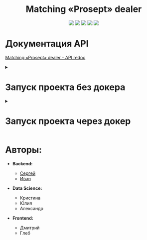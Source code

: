 <div id="header" align="center">
  <h1>Matching «Prosept» dealer</h1>
  <img src="https://img.shields.io/badge/Python-3.10.11-F8F8FF?style=for-the-badge&logo=python&logoColor=20B2AA">
  <img src="https://img.shields.io/badge/FastAPI-0.104.1-F8F8FF?style=for-the-badge&logo=FastAPI&logoColor=20B2AA">
  <img src="https://img.shields.io/badge/PostgreSQL-555555?style=for-the-badge&logo=postgresql&logoColor=F5F5DC">
  <img src="https://img.shields.io/badge/SQLAlchemy-2.0.23-F8F8FF?style=for-the-badge&logo=SQLAlchemy&logoColor=20B2AA">
  <img src="https://img.shields.io/badge/Docker-555555?style=for-the-badge&logo=docker&logoColor=2496ED">
</div>


# Документация API
[Matching «Prosept» dealer - API redoc](https://clownvkkaschenko.github.io/ReferralSystem/)

<details><summary><h1>Запуск проекта без докера</h1></summary>

- Клонируйте репозиторий и перейдите в него.
- Установите и активируйте виртуальное окружение.
- Установите зависимости из файла requirements.txt
    ```
    python -m pip install --upgrade pip
    pip install -r requirements.txt
    ``` 
- Создайте файл **.env**, в корневой папке проекта, с переменными окружения.
  ```
  DB_NAME=postgres
  POSTGRES_USER=postgres
  DB_HOST=localhost
  DB_PORT=5432
  POSTGRES_PASSWORD=password
  CORS_ORIGINS=http://localhost:3000,http://127.0.0.1:3000
  ```
- Находясь в корневой папке проекта выполните миграции.
  ```
  alembic revision --autogenerate -m "Initial migration"
  alembic upgrade head
  ```
- Загрузите в базу данных подготовленные данные.

  P.S. Выполнение скрипта может занять продолжительное время(~10 минут)
  ```
  python load_data.py
  ```
- Для запуска сервера используйте данную команду:
  ```
  uvicorn app.main:app --reload
  ```
- Документация к API будет доступна по url-адресу [127.0.0.1:8000/redoc](http://127.0.0.1:8000/redoc)

- Админка, с некоторыми таблицами БД, будет доступна по url-адресу [127.0.0.1:8000/admin](http://127.0.0.1:8000/admin)

</details>

<details><summary><h1>Запуск проекта через докер</h1></summary>

- Клонируйте репозиторий.
- Перейдите в папку **infra** и создайте в ней файл **.env** с переменными окружения:
    ```
  DB_NAME=postgres
  POSTGRES_USER=postgres
  DB_HOST=db
  DB_PORT=5432
  POSTGRES_PASSWORD=password
  CORS_ORIGINS=http://localhost:3000,http://127.0.0.1:3000
  PGADMIN_DEFAULT_EMAIL=user@gmail.ru
  PGADMIN_DEFAULT_PASSWORD=user_password
    ``` 
- Из папки **infra** запустите docker-compose:
  ```
  ~$ docker-compose up -d --build
  ```
- В контейнере **backend** выполните миграции:
  ```
  ~$ docker-compose exec backend alembic revision --autogenerate -m "Initial migration"

  ~$ docker-compose exec backend alembic upgrade head
  ```
- Загрузите в базу данных подготовленные данные.

  P.S. Выполнение скрипта может занять продолжительное время(~10 минут)
  ```
  ~$ docker-compose exec backend python load_data.py
  ```

Документация к API будет доступна по url-адресу [127.0.0.1/redoc](http://127.0.0.1/redoc)

Админка, с некоторыми таблицами БД, будет доступна по url-адресу [127.0.0.1/admin](http://127.0.0.1/admin)

WEB-PgAdmin будет доступен по url-адресу [127.0.0.1:5050](http://127.0.0.1:5050/)

</details>

# Авторы:

* **Backend:**
  + [Сергей](https://github.com/Conqerorior)
  + [Иван](https://github.com/clownvkkaschenko)

* **Data Science:**
  + Кристина
  + Юлия
  + Александр

* **Frontend:**
  + Дмитрий
  + Глеб
